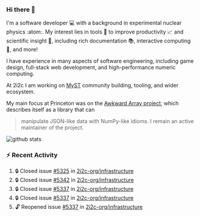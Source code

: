 ### Hi there 👋 

I'm a software developer 💻 with a background in experimental nuclear physics :atom:. My interest lies in tools :wrench: to improve productivity :chart_with_upwards_trend: and scientific insight :telescope:, including rich documentation 📚, interactive computing 🧮, and more! 

I have experience in many aspects of software engineering, including game design, full-stack web development, and high-performance numeric computing. 

At 2i2c I am working on [MyST](https://github.com/jupyter-book/mystmd) community building, tooling, and wider ecosystem. 

My main focus at Princeton was on the [Awkward Array project](awkward-array.org/), which describes itself as a library that can 
> manipulate JSON-like data with NumPy-like idioms. I remain an active maintainer of the project. 

![github stats](https://github-readme-stats.vercel.app/api?username=agoose77&show_icons=true&hide_rank=true&hide_title=true&bg_color=30,e76445,904e95&text_color=efe3ec&icon_color=efe3ec)
<!--
**agoose77/agoose77** is a ✨ _special_ ✨ repository because its `README.md` (this file) appears on your GitHub profile.

Here are some ideas to get you started:

- 🔭 I’m currently working on ...
- 🌱 I’m currently learning ...
- 👯 I’m looking to collaborate on ...
- 🤔 I’m looking for help with ...
- 💬 Ask me about ...
- 📫 How to reach me: ...
- 😄 Pronouns: ...
- ⚡ Fun fact: ...
-->

### :zap: Recent Activity

<!--START_SECTION:activity-->
1. 🔒 Closed issue [#5325](https://github.com/2i2c-org/infrastructure/issues/5325) in [2i2c-org/infrastructure](https://github.com/2i2c-org/infrastructure)
2. 🔒 Closed issue [#5342](https://github.com/2i2c-org/infrastructure/issues/5342) in [2i2c-org/infrastructure](https://github.com/2i2c-org/infrastructure)
3. 🔒 Closed issue [#5337](https://github.com/2i2c-org/infrastructure/issues/5337) in [2i2c-org/infrastructure](https://github.com/2i2c-org/infrastructure)
4. 🔒 Closed issue [#5337](https://github.com/2i2c-org/infrastructure/issues/5337) in [2i2c-org/infrastructure](https://github.com/2i2c-org/infrastructure)
5. 🔓 Reopened issue [#5337](https://github.com/2i2c-org/infrastructure/issues/5337) in [2i2c-org/infrastructure](https://github.com/2i2c-org/infrastructure)
<!--END_SECTION:activity-->
